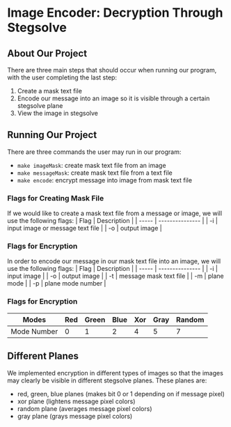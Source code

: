# Image Encoder: Decryption Through Stegsolve

## About Our Project
There are three main steps that should occur when running our program, with the user completing the last step: 
1. Create a mask text file
2. Encode our message into an image so it is visible through a certain stegsolve plane
3. View the image in stegsolve

## Running Our Project
There are three commands the user may run in our program: 
- `make imageMask`: create mask text file from an image
- `make messageMask`: create mask text file from a text file
- `make encode`: encrypt message into image from mask text file

### Flags for Creating Mask File 
If we would like to create a mask text file from a message or image, we will use the following flags: 
| Flag | Description |
| ----- | --------------- |
| -i | input image or message text file |
| -o | output image | 

### Flags for Encryption
In order to encode our message in our mask text file into an image, we will use the following flags: 
| Flag | Description |
| ----- | --------------- |
| -i | input image |
| -o | output image |
| -t | message mask text file |
| -m | plane mode |
| -p | plane mode number |

### Flags for Encryption
| Modes | Red | Green | Blue | Xor | Gray | Random |
| -- | -- | -- | -- | -- | -- | -- |
| Mode Number | 0 | 1 | 2 | 4 | 5 | 7 |

## Different Planes
We implemented encryption in different types of images so that the images may clearly be visible in different stegsolve planes. These planes are: 
- red, green, blue planes (makes bit 0 or 1 depending on if message pixel)
- xor plane (lightens message pixel colors)
- random plane (averages message pixel colors)
- gray plane (grays message pixel colors)